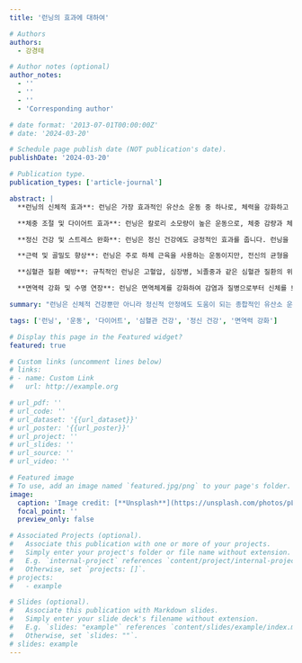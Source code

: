 ```yaml
---
title: '런닝의 효과에 대하여'

# Authors
authors:
  - 강경태

# Author notes (optional)
author_notes:
  - ''
  - ''
  - ''
  - 'Corresponding author'

# date format: '2013-07-01T00:00:00Z'
# date: '2024-03-20'

# Schedule page publish date (NOT publication's date).
publishDate: '2024-03-20'

# Publication type.
publication_types: ['article-journal']

abstract: |
  **런닝의 신체적 효과**: 런닝은 가장 효과적인 유산소 운동 중 하나로, 체력을 강화하고 심폐 건강을 증진시키는 데 큰 도움을 줍니다. 규칙적인 런닝은 심장과 폐의 기능을 강화하여 산소를 더 효율적으로 사용할 수 있게 하며, 근육의 지구력을 향상시켜 체력 증진에 도움을 줍니다.

  **체중 조절 및 다이어트 효과**: 런닝은 칼로리 소모량이 높은 운동으로, 체중 감량과 체지방 감소에 효과적입니다. 꾸준한 런닝은 신진대사를 촉진시켜 지방을 효과적으로 연소시킬 수 있습니다. 또한 런닝은 운동 후에도 신체가 에너지를 계속 소비하게 하는 '애프터번(Afterburn)' 효과를 가지고 있어 다이어트에 효과적입니다.

  **정신 건강 및 스트레스 완화**: 런닝은 정신 건강에도 긍정적인 효과를 줍니다. 런닝을 할 때 뇌에서 엔돌핀과 같은 '행복 호르몬'이 분비되어 스트레스와 불안을 줄이고 기분을 개선시킵니다. 이는 런닝이 우울증이나 불안증을 겪는 사람들에게 심리적인 안정감을 주는 이유이기도 합니다.

  **근력 및 골밀도 향상**: 런닝은 주로 하체 근육을 사용하는 운동이지만, 전신의 균형을 유지하고 자세를 바르게 하면서 코어 근육도 단련됩니다. 또한, 꾸준한 런닝은 뼈에 적당한 자극을 주어 골밀도를 향상시키며, 이는 골다공증 예방에도 효과적입니다.

  **심혈관 질환 예방**: 규칙적인 런닝은 고혈압, 심장병, 뇌졸중과 같은 심혈관 질환의 위험을 감소시킵니다. 이는 런닝을 통해 심장과 혈관이 강화되고 혈류가 개선되기 때문입니다. 꾸준한 런닝은 좋은 콜레스테롤(HDL)을 증가시키고 나쁜 콜레스테롤(LDL)을 감소시키는 데에도 도움이 됩니다.

  **면역력 강화 및 수명 연장**: 런닝은 면역체계를 강화하여 감염과 질병으로부터 신체를 보호하는 역할을 합니다. 또한, 전반적인 신체 기능을 개선하고 만성질환의 위험을 줄여 수명을 연장하는 효과도 있습니다.

summary: "런닝은 신체적 건강뿐만 아니라 정신적 안정에도 도움이 되는 종합적인 유산소 운동입니다. 규칙적인 런닝으로 건강한 생활을 추구해 보세요."

tags: ['런닝', '운동', '다이어트', '심혈관 건강', '정신 건강', '면역력 강화']

# Display this page in the Featured widget?
featured: true

# Custom links (uncomment lines below)
# links:
# - name: Custom Link
#   url: http://example.org

# url_pdf: ''
# url_code: ''
# url_dataset: '{{url_dataset}}'
# url_poster: '{{url_poster}}'
# url_project: ''
# url_slides: ''
# url_source: ''
# url_video: ''

# Featured image
# To use, add an image named `featured.jpg/png` to your page's folder.
image:
  caption: 'Image credit: [**Unsplash**](https://unsplash.com/photos/pLCdAaMFLTE)'
  focal_point: ''
  preview_only: false

# Associated Projects (optional).
#   Associate this publication with one or more of your projects.
#   Simply enter your project's folder or file name without extension.
#   E.g. `internal-project` references `content/project/internal-project/index.md`.
#   Otherwise, set `projects: []`.
# projects:
#   - example

# Slides (optional).
#   Associate this publication with Markdown slides.
#   Simply enter your slide deck's filename without extension.
#   E.g. `slides: "example"` references `content/slides/example/index.md`.
#   Otherwise, set `slides: ""`.
# slides: example
---
```

